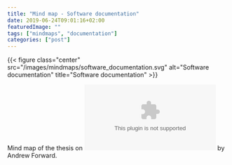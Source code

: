 ```yaml
---
title: "Mind map - Software documentation"
date: 2019-06-24T09:01:16+02:00
featuredImage: ""
tags: ["mindmaps", "documentation"]
categories: ["post"]
---
```


<!--more-->

{{< figure class="center" src="/images/mindmaps/software_documentation.svg" alt="Software documentation" title="Software documentation" >}}

Mind map of the thesis on !["Software Documentation - Building and maintaining Artefacts of communication"](http://www.site.uottawa.ca/~tcl/gradtheses/aforward/aforward_thesis.doc) by Andrew Forward.


